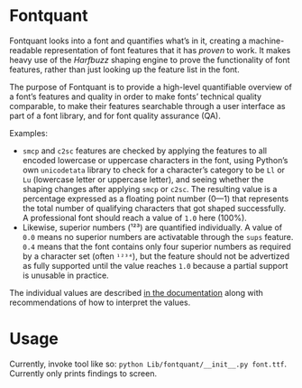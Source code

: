 # Fontquant

Fontquant looks into a font and quantifies what’s in it, creating a machine-readable representation of font features that it has _proven_ to work. It makes heavy use of the _Harfbuzz_ shaping engine to prove the functionality of font features, rather than just looking up the feature list in the font.

The purpose of Fontquant is to provide a high-level quantifiable overview of a font’s features and quality in order to make fonts’ technical quality comparable, to make their features searchable through a user interface as part of a font library, and for font quality assurance (QA).

Examples: 

* `smcp` and `c2sc` features are checked by applying the features to all encoded lowercase or uppercase characters in the font, using Python’s own `unicodetata` library to check for a character’s category to be `Ll` or `Lu` (lowercase letter or uppercase letter), and seeing whether the shaping changes after applying `smcp` or `c2sc`. The resulting value is a percentage expressed as a floating point number (0—1) that represents the total number of qualifying characters that got shaped successfully. A professional font should reach a value of `1.0` here (100%).
* Likewise, superior numbers (¹²³) are quantified individually. A value of `0.0` means no superior numbers are activatable through the `sups` feature. `0.4` means that the font contains only four superior numbers as required by a character set (often `¹²³⁴`), but the feature should not be advertized as fully supported until the value reaches `1.0` because a partial support is unusable in practice.

The individual values are described [in the documentation](Lib/fontquant/README.md) along with recommendations of how to interpret the values.

# Usage

Currently, invoke tool like so: `python Lib/fontquant/__init__.py font.ttf`.
Currently only prints findings to screen.
